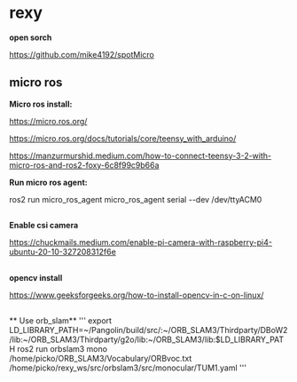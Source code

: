 # rexy 
**open sorch**

https://github.com/mike4192/spotMicro


## micro ros

**Micro ros install:**

https://micro.ros.org/

https://micro.ros.org/docs/tutorials/core/teensy_with_arduino/

https://manzurmurshid.medium.com/how-to-connect-teensy-3-2-with-micro-ros-and-ros2-foxy-6c8f99c9b66a

**Run micro ros agent:**

ros2 run micro_ros_agent micro_ros_agent serial --dev /dev/ttyACM0
##


**Enable csi camera**

https://chuckmails.medium.com/enable-pi-camera-with-raspberry-pi4-ubuntu-20-10-327208312f6e
##

**opencv install**

https://www.geeksforgeeks.org/how-to-install-opencv-in-c-on-linux/

##
** Use orb_slam**
'''
export LD_LIBRARY_PATH=~/Pangolin/build/src/:~/ORB_SLAM3/Thirdparty/DBoW2/lib:~/ORB_SLAM3/Thirdparty/g2o/lib:~/ORB_SLAM3/lib:$LD_LIBRARY_PATH
ros2 run orbslam3 mono /home/picko/ORB_SLAM3/Vocabulary/ORBvoc.txt /home/picko/rexy_ws/src/orbslam3/src/monocular/TUM1.yaml
'''